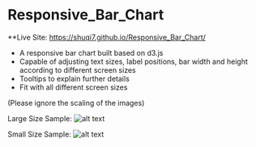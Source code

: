 # Responsive_Bar_Chart

**Live Site: https://shuqi7.github.io/Responsive_Bar_Chart/

* A responsive bar chart built based on d3.js
* Capable of adjusting text sizes, label positions, bar width and height according to different screen sizes
* Tooltips to explain further details
* Fit with all different screen sizes

(Please ignore the scaling of the images)

Large Size Sample:
![alt text](http://i68.tinypic.com/642azq.png)

Small Size Sample:
![alt text](http://i68.tinypic.com/242hdeu.png)
